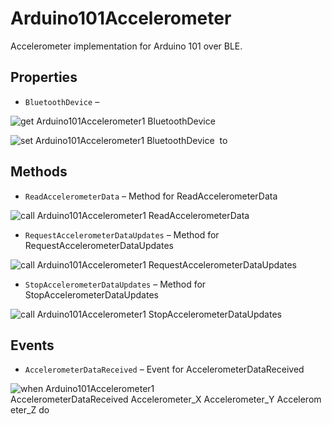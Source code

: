 # Arduino101Accelerometer

Accelerometer implementation for Arduino 101 over BLE.

## Properties

+ <a name="BluetoothDevice"></a>`BluetoothDevice` – 


![get Arduino101Accelerometer1 BluetoothDevice ](blocks/Arduino101Accelerometer.BluetoothDevice_getter.svg)


![set Arduino101Accelerometer1 BluetoothDevice  to](blocks/Arduino101Accelerometer.BluetoothDevice_setter.svg)

## Methods

+ <a name="ReadAccelerometerData"></a>`ReadAccelerometerData` – Method for ReadAccelerometerData

![call Arduino101Accelerometer1 ReadAccelerometerData](blocks/Arduino101Accelerometer.ReadAccelerometerData.svg)

+ <a name="RequestAccelerometerDataUpdates"></a>`RequestAccelerometerDataUpdates` – Method for RequestAccelerometerDataUpdates

![call Arduino101Accelerometer1 RequestAccelerometerDataUpdates](blocks/Arduino101Accelerometer.RequestAccelerometerDataUpdates.svg)

+ <a name="StopAccelerometerDataUpdates"></a>`StopAccelerometerDataUpdates` – Method for StopAccelerometerDataUpdates

![call Arduino101Accelerometer1 StopAccelerometerDataUpdates](blocks/Arduino101Accelerometer.StopAccelerometerDataUpdates.svg)

## Events

+ <a name="AccelerometerDataReceived"></a>`AccelerometerDataReceived` – Event for AccelerometerDataReceived

![when Arduino101Accelerometer1 AccelerometerDataReceived Accelerometer_X Accelerometer_Y Accelerometer_Z do](blocks/Arduino101Accelerometer.AccelerometerDataReceived.svg)


